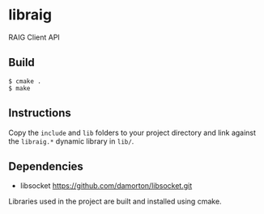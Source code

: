 # libraig
RAIG Client API

## Build
```
$ cmake .
$ make 
```

## Instructions
Copy the `include` and `lib` folders to your project directory and link against the `libraig.*` dynamic library in `lib/`.

## Dependencies

- libsocket   https://github.com/damorton/libsocket.git

Libraries used in the project are built and installed using cmake.



